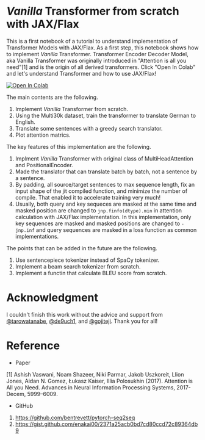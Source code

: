 # *Vanilla* Transformer from scratch with JAX/Flax
 This is a first notebook of a tutorial to understand implementation of Transformer Models with JAX/Flax. As a first step, this notebook shows how to implement *Vanilla* Transformer. Transformer Encoder Decoder Model, aka Vanilla Transformer was originally introduced in "Attention is all you need"[1] and is the origin of all derived transformers. Click "Open In Colab" and let's understand Transformer and how to use JAX/Flax!

 [![Open In Colab](https://colab.research.google.com/assets/colab-badge.svg)](https://colab.research.google.com/github/kenkenpa2126/Transformers_from_scratch_with_JAX-Flax/blob/main/VanillaTransformer/VanillaTransformer.ipynb) 

The main contents are the following.
1. Implement *Vanilla* Transformer from scratch.
1. Using the Multi30k dataset, train the transformer to translate German to English.
1. Translate some sentences with a greedy search translator.
1. Plot attention matrics.

The key features of this implementation are the following.
1. Implment *Vanilla* Transformer with original class of MultiHeadAttention and PositionalEncoder.
1. Made the translator that can translate batch by batch, not a sentence by a sentence.
1. By padding, all source/target sentences to max sequence length, fix an input shape of the jit compiled function, and minimize the number of compile. That enabled it to accelerate training very much!
1. Usually, both query and key sequeces are masked at the same time and masked position are changed to `jnp.finfo(dtype).min` in attention calculation with JAX/Flax implementation. In this implementation, only key sequences are masked and masked positions are changed to `-jnp.inf` and query sequences are masked in a loss function as common implementations.

The points that can be added in the future are the following.
1. Use sentencepiece tokenizer instead of SpaCy tokenizer.
1. Implement a beam search tokenizer from scratch.
1. Implement a functin that calculate BLEU score from scratch.

# Acknowledgment
I couldn't finish this work without the advice and support from [@tarowatanabe](https://github.com/tarowatanabe), [@de9uch1](https://github.com/de9uch1), and [@gojiteji](https://github.com/gojiteji). Thank you for all!

# Reference
- Paper

[1] Ashish Vaswani, Noam Shazeer, Niki Parmar, Jakob Uszkoreit, Llion Jones, Aidan N. Gomez, Łukasz Kaiser, Illia Polosukhin (2017). Attention is All you Need. Advances in Neural Information Processing Systems, 2017-Decem, 5999–6009. 

- GitHub
1. https://github.com/bentrevett/pytorch-seq2seq
1. https://gist.github.com/enakai00/2371a25acb0bd7cd80ccd72c89364db9
